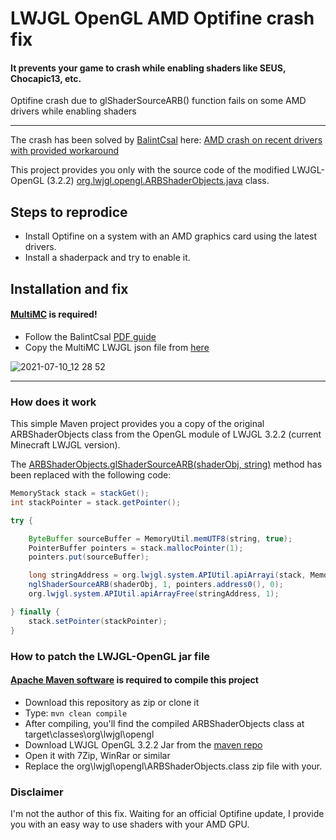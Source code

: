 # LWJGL OpenGL AMD Optifine crash fix
#### It prevents your game to crash while enabling shaders like SEUS, Chocapic13, etc.

Optifine crash due to glShaderSourceARB() function fails on some AMD drivers while enabling shaders

---

The crash has been solved by [BalintCsal](https://github.com/BalintCsala) here: [AMD crash on recent drivers with provided workaround](https://github.com/sp614x/optifine/issues/5852)

This project provides you only with the source code of the modified LWJGL-OpenGL (3.2.2) [org.lwjgl.opengl.ARBShaderObjects.java](https://github.com/gamerover98/Optifine-AMD-fix/blob/main/src/main/java/org/lwjgl/opengl/ARBShaderObjects.java) class.

## Steps to reprodice

- Install Optifine on a system with an AMD graphics card using the latest drivers.
- Install a shaderpack and try to enable it.

## Installation and fix
#### [MultiMC](https://multimc.org/#Download) is required!

- Follow the BalintCsal [PDF guide](https://github.com/sp614x/optifine/files/6702261/Getting_Optifine_shaders_working_on_some_AMD_cards.1.pdf)
- Copy the MultiMC LWJGL json file from [here](https://pastebin.com/raw/Lx8KGgie)

![2021-07-10_12 28 52](https://user-images.githubusercontent.com/9408687/125159907-8515f300-e17a-11eb-81a4-5560672540b9.png)

---

### How does it work
This simple Maven project provides you a copy of the original ARBShaderObjects class from the OpenGL module of LWJGL 3.2.2 (current Minecraft LWJGL version).

The [ARBShaderObjects.glShaderSourceARB(shaderObj, string)](https://github.com/gamerover98/Optifine-AMD-fix/blob/5ff71ff63275d5d14fe08c0e4d9fa477b0a12b5c/src/main/java/org/lwjgl/opengl/ARBShaderObjects.java#L213) method has been replaced with the following code:

```java
MemoryStack stack = stackGet();
int stackPointer = stack.getPointer();

try {

    ByteBuffer sourceBuffer = MemoryUtil.memUTF8(string, true);
    PointerBuffer pointers = stack.mallocPointer(1);
    pointers.put(sourceBuffer);

    long stringAddress = org.lwjgl.system.APIUtil.apiArrayi(stack, MemoryUtil::memUTF8, string);
    nglShaderSourceARB(shaderObj, 1, pointers.address0(), 0);
    org.lwjgl.system.APIUtil.apiArrayFree(stringAddress, 1);

} finally {
    stack.setPointer(stackPointer);
}
```

### How to patch the LWJGL-OpenGL jar file
#### [Apache Maven software](https://maven.apache.org/download.cgi) is required to compile this project


- Download this repository as zip or clone it
- Type: `mvn clean compile`
- After compiling, you'll find the compiled ARBShaderObjects class at target\classes\org\lwjgl\opengl
- Download LWJGL OpenGL 3.2.2 Jar from the [maven repo](https://mvnrepository.com/artifact/org.lwjgl/lwjgl-opengl/3.2.2)
- Open it with 7Zip, WinRar or similar
- Replace the org\lwjgl\opengl\ARBShaderObjects.class zip file with your.

### Disclaimer
I'm not the author of this fix. 
Waiting for an official Optifine update, I provide you with an easy way to use shaders with your AMD GPU.
